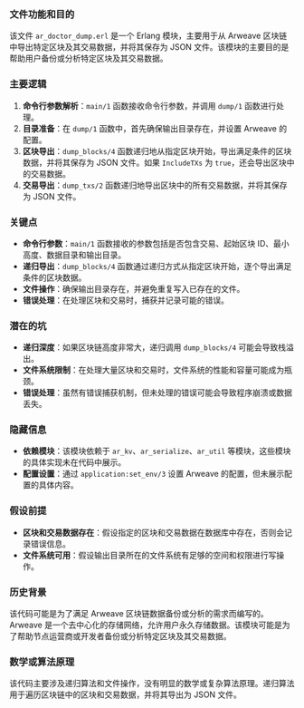 ### 文件功能和目的

该文件 `ar_doctor_dump.erl` 是一个 Erlang 模块，主要用于从 Arweave 区块链中导出特定区块及其交易数据，并将其保存为 JSON 文件。该模块的主要目的是帮助用户备份或分析特定区块及其交易数据。

### 主要逻辑

1. **命令行参数解析**：`main/1` 函数接收命令行参数，并调用 `dump/1` 函数进行处理。
2. **目录准备**：在 `dump/1` 函数中，首先确保输出目录存在，并设置 Arweave 的配置。
3. **区块导出**：`dump_blocks/4` 函数递归地从指定区块开始，导出满足条件的区块数据，并将其保存为 JSON 文件。如果 `IncludeTXs` 为 `true`，还会导出区块中的交易数据。
4. **交易导出**：`dump_txs/2` 函数递归地导出区块中的所有交易数据，并将其保存为 JSON 文件。

### 关键点

- **命令行参数**：`main/1` 函数接收的参数包括是否包含交易、起始区块 ID、最小高度、数据目录和输出目录。
- **递归导出**：`dump_blocks/4` 函数通过递归方式从指定区块开始，逐个导出满足条件的区块数据。
- **文件操作**：确保输出目录存在，并避免重复写入已存在的文件。
- **错误处理**：在处理区块和交易时，捕获并记录可能的错误。

### 潜在的坑

- **递归深度**：如果区块链高度非常大，递归调用 `dump_blocks/4` 可能会导致栈溢出。
- **文件系统限制**：在处理大量区块和交易时，文件系统的性能和容量可能成为瓶颈。
- **错误处理**：虽然有错误捕获机制，但未处理的错误可能会导致程序崩溃或数据丢失。

### 隐藏信息

- **依赖模块**：该模块依赖于 `ar_kv`、`ar_serialize`、`ar_util` 等模块，这些模块的具体实现未在代码中展示。
- **配置设置**：通过 `application:set_env/3` 设置 Arweave 的配置，但未展示配置的具体内容。

### 假设前提

- **区块和交易数据存在**：假设指定的区块和交易数据在数据库中存在，否则会记录错误信息。
- **文件系统可用**：假设输出目录所在的文件系统有足够的空间和权限进行写操作。

### 历史背景

该代码可能是为了满足 Arweave 区块链数据备份或分析的需求而编写的。Arweave 是一个去中心化的存储网络，允许用户永久存储数据。该模块可能是为了帮助节点运营商或开发者备份或分析特定区块及其交易数据。

### 数学或算法原理

该代码主要涉及递归算法和文件操作，没有明显的数学或复杂算法原理。递归算法用于遍历区块链中的区块和交易数据，并将其导出为 JSON 文件。